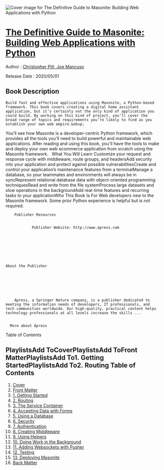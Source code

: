 ![Cover image for The Definitive Guide to Masonite: Building Web Applications with Python](https://imgdetail.ebookreading.net/cover/cover/20200920/EB9781484256022.jpg)

[The Definitive Guide to Masonite: Building Web Applications with Python](https://ebookreading.net/view/book/The+Definitive+Guide+to+Masonite%3A+Building+Web+Applications+with+Python-EB9781484256022_1.html "The Definitive Guide to Masonite: Building Web Applications with Python")
====================================================================================================================

Author : [Christopher Pitt](https://ebookreading.net/search/author/Christopher+Pitt),[ 
            Joe Mancuso](https://ebookreading.net/search/author/+%0D%0A++++++++++++Joe+Mancuso)

Release Date : 2020/05/01

Book Description
-----------------


    
    Build fast and effective applications using Masonite, a Python-based framework. This book covers creating a digital home assistant application, but it’s certainly not the only kind of application you could build. By working on this kind of project, you’ll cover the broad range of topics and requirements you’re likely to find as you establish your own web empire.&nbsp;
You’ll see how Masonite is a developer-centric Python framework, which provides all the tools you’ll need to build powerful and maintainable web applications.&nbsp;After reading and using this book, you'll have the tools to make and deploy your own web ecommerce application from scratch using the Masonite framework.&nbsp;&nbsp;
What You Will Learn
Customize your request and      response cycle with middleware, route groups, and headersAdd security into your      application and protect against possible vulnerabilitiesCreate and control your      application’s maintenance features from a terminalManage a database, so your      teammates and environments will always be in syncRepresent relational      database data with object-oriented programming techniquesRead and write from the file      systemProcess large datasets and      slow operations in the backgroundAdd real-time features and      recurring tasks to your applicationWho This Book Is For
Web developers new to the Masonite framework.&nbsp;Some prior Python experience is helpful but is not required.&nbsp;&nbsp;

  
  



    
        Publisher Resources
        
            
                Publisher Website: http://www.apress.com
            
        
    




  
    About the Publisher
    
      
        
          
        
      
      
        Apress, a Springer Nature company, is a publisher dedicated to meeting the information needs of developers, IT professionals, and tech communities worldwide. Our high-quality, practical content helps technology professionals at all levels increase the skills ...

      
      More about Apress
    
  



  Table of Contents
  

PlaylistsAdd&nbsp;ToCoverPlaylistsAdd&nbsp;ToFront MatterPlaylistsAdd&nbsp;To1.&nbsp;Getting StartedPlaylistsAdd&nbsp;To2.&nbsp;Routing
Table of Contents
-----------------

1. [Cover](https://ebookreading.net/view/book/The+Definitive+Guide+to+Masonite%3A+Building+Web+Applications+with+Python-EB9781484256022_1.html)
1. [Front Matter](https://ebookreading.net/view/book/The+Definitive+Guide+to+Masonite%3A+Building+Web+Applications+with+Python-EB9781484256022_2.html)
1. [1.&nbsp;Getting Started](https://ebookreading.net/view/book/The+Definitive+Guide+to+Masonite%3A+Building+Web+Applications+with+Python-EB9781484256022_3.html)
1. [2.&nbsp;Routing](https://ebookreading.net/view/book/The+Definitive+Guide+to+Masonite%3A+Building+Web+Applications+with+Python-EB9781484256022_4.html)
1. [3.&nbsp;The Service Container](https://ebookreading.net/view/book/The+Definitive+Guide+to+Masonite%3A+Building+Web+Applications+with+Python-EB9781484256022_5.html)
1. [4.&nbsp;Accepting Data with Forms](https://ebookreading.net/view/book/The+Definitive+Guide+to+Masonite%3A+Building+Web+Applications+with+Python-EB9781484256022_6.html)
1. [5.&nbsp;Using a Database](https://ebookreading.net/view/book/The+Definitive+Guide+to+Masonite%3A+Building+Web+Applications+with+Python-EB9781484256022_7.html)
1. [6.&nbsp;Security](https://ebookreading.net/view/book/The+Definitive+Guide+to+Masonite%3A+Building+Web+Applications+with+Python-EB9781484256022_8.html)
1. [7.&nbsp;Authentication](https://ebookreading.net/view/book/The+Definitive+Guide+to+Masonite%3A+Building+Web+Applications+with+Python-EB9781484256022_9.html)
1. [8.&nbsp;Creating Middleware](https://ebookreading.net/view/book/The+Definitive+Guide+to+Masonite%3A+Building+Web+Applications+with+Python-EB9781484256022_10.html)
1. [9.&nbsp;Using Helpers](https://ebookreading.net/view/book/The+Definitive+Guide+to+Masonite%3A+Building+Web+Applications+with+Python-EB9781484256022_11.html)
1. [10.&nbsp;Doing Work in the Background](https://ebookreading.net/view/book/The+Definitive+Guide+to+Masonite%3A+Building+Web+Applications+with+Python-EB9781484256022_12.html)
1. [11.&nbsp;Adding Websockets with Pusher](https://ebookreading.net/view/book/The+Definitive+Guide+to+Masonite%3A+Building+Web+Applications+with+Python-EB9781484256022_13.html)
1. [12.&nbsp;Testing](https://ebookreading.net/view/book/The+Definitive+Guide+to+Masonite%3A+Building+Web+Applications+with+Python-EB9781484256022_14.html)
1. [13.&nbsp;Deploying Masonite](https://ebookreading.net/view/book/The+Definitive+Guide+to+Masonite%3A+Building+Web+Applications+with+Python-EB9781484256022_15.html)
1. [Back Matter](https://ebookreading.net/view/book/The+Definitive+Guide+to+Masonite%3A+Building+Web+Applications+with+Python-EB9781484256022_16.html)
